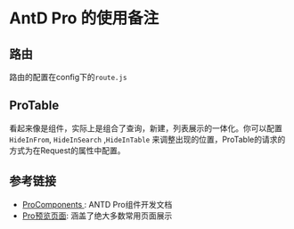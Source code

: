 # AntD Pro 的使用备注



## 路由

路由的配置在config下的`route.js`



## ProTable

看起来像是组件，实际上是组合了查询，新建，列表展示的一体化。你可以配置`HideInFrom`, `HideInSearch` ,`HideInTable` 来调整出现的位置，ProTable的请求的方式为在Request的属性中配置。

## 参考链接

* [ProComponents ](https://procomponents.ant.design/components/): ANTD Pro组件开发文档
* [Pro预览页面](https://preview.pro.ant.design/): 涵盖了绝大多数常用页面展示